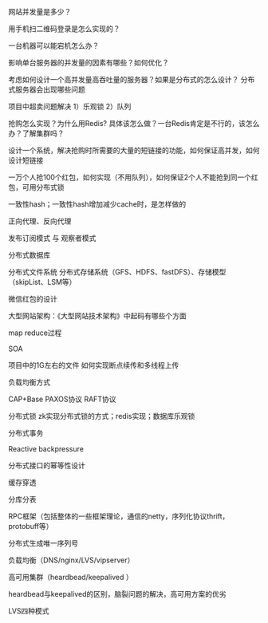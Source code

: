 网站并发量是多少？

用手机扫二维码登录是怎么实现的？

一台机器可以能宕机怎么办？

影响单台服务器的并发量的因素有哪些？如何优化？

考虑如何设计一个高并发量高吞吐量的服务器？如果是分布式的怎么设计？
 分布式服务器会出现哪些问题

项目中超卖问题解决 1）乐观锁 2）队列

抢购怎么实现？为什么用Redis? 具体该怎么做？一台Redis肯定是不行的，该怎么办？了解集群吗？

设计一个系统，解决抢购时所需要的大量的短链接的功能，如何保证高并发，如何设计短链接

一万个人抢100个红包，如何实现（不用队列），如何保证2个人不能抢到同一个红包，可用分布式锁

一致性hash；一致性hash增加减少cache时，是怎样做的

正向代理、反向代理

发布订阅模式 与 观察者模式 

分布式数据库

分布式文件系统 分布式存储系统（GFS、HDFS、fastDFS）、存储模型（skipList、LSM等）

微信红包的设计

大型网站架构：《大型网站技术架构》中起码有哪些个方面

map reduce过程

SOA

项目中的1G左右的文件 如何实现断点续传和多线程上传

负载均衡方式

CAP+Base
 PAXOS协议 RAFT协议

分布式锁 zk实现分布式锁的方式；redis实现；数据库乐观锁

分布式事务

Reactive backpressure

分布式接口的幂等性设计

缓存穿透

分库分表

RPC框架（包括整体的一些框架理论，通信的netty，序列化协议thrift，protobuff等）

分布式生成唯一序列号

负载均衡（DNS/nginx/LVS/vipserver）

高可用集群（heardbead/keepalived ）

heardbead与keepalived的区别，脑裂问题的解决，高可用方案的优劣

LVS四种模式